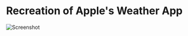 # Recreation of Apple's Weather App

![Screenshot](images/Screenshot%202025-06-04%20at%2010.18.16%20PM.png)

